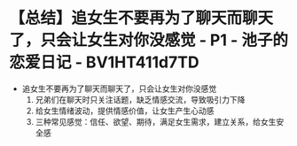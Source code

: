 # 【总结】追女生不要再为了聊天而聊天了，只会让女生对你没感觉 - P1 - 池子的恋爱日记 - BV1HT411d7TD

-   追女生不要再为了聊天而聊天了，只会让女生对你没感觉
    1.  兄弟们在聊天时只关注话题，缺乏情感交流，导致吸引力下降
    2.  给女生情绪波动，提供情感价值，让女生产生心动感
    3.  三种常见感觉：信任、欲望、期待，满足女生需求，建立关系，给女生安全感